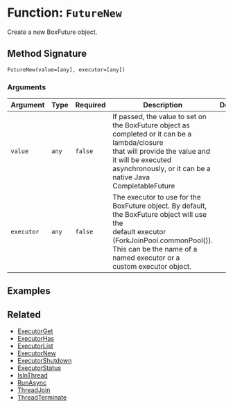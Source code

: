 [comment]: # (Note: This documentation is generated dynamically in the build process.  To modify the contents, change the javadoc on the _invoke method of the BIF class)

# Function: `FutureNew`

Create a new BoxFuture object.

## Method Signature

```
FutureNew(value=[any], executor=[any])
```

### Arguments


| Argument | Type | Required | Description | Default |
|----------|------|----------|-------------|---------|
| `value` | `any` | `false` | If passed, the value to set on the BoxFuture object as completed or it can be a lambda/closure<br>                 that will provide the value and it will be executed asynchronously, or it can be a native Java CompletableFuture |  |
| `executor` | `any` | `false` | The executor to use for the BoxFuture object. By default, the BoxFuture object will use the<br>                    default executor (ForkJoinPool.commonPool()). This can be the name of a named executor or a<br>                    custom executor object. |  |

## Examples



## Related

  * [ExecutorGet](./ExecutorGet.md)
  * [ExecutorHas](./ExecutorHas.md)
  * [ExecutorList](./ExecutorList.md)
  * [ExecutorNew](./ExecutorNew.md)
  * [ExecutorShutdown](./ExecutorShutdown.md)
  * [ExecutorStatus](./ExecutorStatus.md)
  * [IsInThread](./IsInThread.md)
  * [RunAsync](./RunAsync.md)
  * [ThreadJoin](./ThreadJoin.md)
  * [ThreadTerminate](./ThreadTerminate.md)
